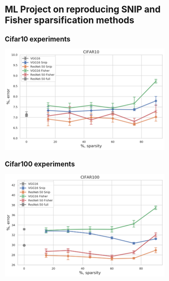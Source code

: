 # ML Project on reproducing SNIP and Fisher sparsification methods

## Cifar10 experiments
![alt text](cifar10.png)

## Cifar100 experiments
![alt text](cifar100.png)




